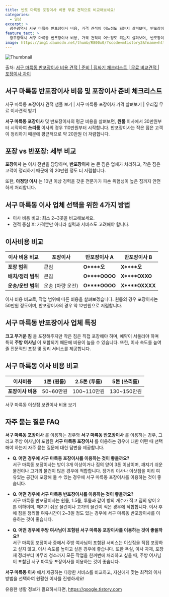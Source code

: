 ```yaml
---
title: 반포 마륵동 포장이사 비용 무료 견적으로 비교해보세요!
categories:
  - 일상
excerpt: >
  광주광역시 서구 마륵동 반포장이사 비용, 가격 견적이 어느정도 되는지 살펴보며, 반포장이사를 준비함에 있어 짐싸기 준비 체크리스트가 무엇인지 보겠습니다. 마지막으로 포장이사와 차이점을 통해 무료 비교견적으로 어떤 것이 더 합리적인 선택인지 공유 드립니다.서구 마륵동 포장이사 견적 샘플 보기 👈 클릭서구 마륵동 포장이사 가격 살펴보기 👈 클릭서구 마륵동 반포장이사 평균 이사 비용평수서구 마륵동 평균 이사 비용원룸 이사9평 이하 (1톤)30만원~투룸/쓰리룸 이사16평 ~ 20평 (2.5톤)80만원~쓰리룸 이사21평 (5톤) ~110만원~우리집 무료 이사견적 받기 👈 클릭포장 vs 반포장: 세부 비교이사 방법에 따른 가장 큰 차이점을 알아보겠습니다.포장이사: 1톤 50만원, 2.5톤 100만원, 5톤 1..
feature_text: >
  광주광역시 서구 마륵동 반포장이사 비용, 가격 견적이 어느정도 되는지 살펴보며, 반포장이사를 준비함에 있어 짐싸기 준비 체크리스트가 무엇인지 보겠습니다. 마지막으로 포장이사와 차이점을 통해 무료 비교견적으로 어떤 것이 더 합리적인 선택인지 공유 드립니다.서구 마륵동 포장이사 견적 샘플 보기 👈 클릭서구 마륵동 포장이사 가격 살펴보기 👈 클릭서구 마륵동 반포장이사 평균 이사 비용평수서구 마륵동 평균 이사 비용원룸 이사9평 이하 (1톤)30만원~투룸/쓰리룸 이사16평 ~ 20평 (2.5톤)80만원~쓰리룸 이사21평 (5톤) ~110만원~우리집 무료 이사견적 받기 👈 클릭포장 vs 반포장: 세부 비교이사 방법에 따른 가장 큰 차이점을 알아보겠습니다.포장이사: 1톤 50만원, 2.5톤 100만원, 5톤 1..
image: https://img1.daumcdn.net/thumb/R800x0/?scode=mtistory2&fname=https%3A%2F%2Fblog.kakaocdn.net%2Fdn%2Fdrl1BI%2FbtsHa3a6RMO%2FiAcrMEqHkhU8Sre28jPYl1%2Fimg.webp
---
```


![Thumbnail](https://img1.daumcdn.net/thumb/R800x0/?scode=mtistory2&fname=https%3A%2F%2Fblog.kakaocdn.net%2Fdn%2Fdrl1BI%2FbtsHa3a6RMO%2FiAcrMEqHkhU8Sre28jPYl1%2Fimg.webp)

<p>출처: <a href="https://qoogle.tistory.com/9568" rel="dofollow">서구 마륵동 반포장이사 비용 견적 | 준비 | 짐싸기 체크리스트 | 무료 비교견적 | 포장이사 차이</a> </p>

## 서구 마륵동 반포장이사 비용 및 포장이사 준비 체크리스트



서구 마륵동 포장이사 견적 샘플 보기 | 서구 마륵동 포장이사 가격 살펴보기 | 우리집 무료 이사견적 받기

**서구 마륵동 포장이사** 및 반포장이사의 평균 비용을 살펴보면, **원룸** 이사에서 30만원부터 시작하여 **쓰리룸** 이사의 경우
110만원부터 시작합니다. 반포장이사는 작은 짐은 고객이 정리하기 때문에 평균적으로 약 20만원 더 저렴합니다.

## 포장 vs 반포장: 세부 비교

**포장이사** 는 이사 전반을 담당하며, **반포장이사** 는 큰 짐은 업체가 처리하고, 작은 짐은 고객이 정리하기 때문에 약 20만원
정도 더 저렴합니다.

또한, **아정당 이사** 는 10년 이상 경력을 갖춘 전문가가 파손 위험성이 높은 짐까지 안전하게 처리합니다.

## 서구 마륵동 이사 업체 선택을 위한 4가지 방법

  * 이사 비용 비교: 최소 2~3곳을 비교해보세요.
  * 견적 중심 X: 가격뿐만 아니라 실력과 서비스도 고려해야 합니다.

## 이사비용 비교

**이사 비용 비교** | **포장이사** | **반포장이사 A** | **반포장이사 B**  
---|---|---|---  
**포장 범위** | 큰짐 | **O****오** | **X****오**  
**배치/정리 범위** | 큰짐 | **O****OOOO** | **X****OXXO**  
**운송/운반 범위** | 운송 (차량 운전) | **O****OOOO** | **X****OXXXX**  
  
이사 비용 비교로, 작업 범위에 따른 비용을 살펴보겠습니다. 원룸의 경우 포장이사는 50만원 정도이며, 반포장이사의 경우 약 12만원으로
저렴합니다.

## 서구 마륵동 반포장이사 업체 특징

**크고 무거운 짐** 을 포장해주지만 작은 짐은 직접 포장해야 하며, 예약이 서둘러야 하며 특히 **주방 여사님** 이 포함되기 때문에
비용이 높을 수 있습니다. 또한, 이사 속도를 높여줄 전문적인 포장 및 정리 서비스를 제공합니다.

## 서구 마륵동 이사 비용 비교

**이사비용** | **1톤 (원룸)** | **2.5톤 (투룸)** | **5톤 (쓰리룸)**  
---|---|---|---  
**포장이사 비용** | 50~60만원 | 100~110만원 | 130~150만원  
  
서구 마륵동 이삿짐 보관이사 비용 보기

## 자주 묻는 질문 FAQ

**서구 마륵동 포장이사** 를 이용하는 경우와 **서구 마륵동 반포장이사** 를 이용하는 경우, 그리고 주방 여사님이 포함된 **서구
마륵동 포장이사** 를 이용하는 경우에 대한 어떤 때 선택해야 하는지 자주 묻는 질문에 대한 답변을 제공합니다.

  * **Q. 어떤 경우에 서구 마륵동 포장이사를 이용하는 것이 좋을까요?**  
서구 마륵동 포장이사는 방이 3개 이상이거나 짐의 양이 3톤 이상이며, 깨지기 쉬운 물건이나 고가의 물건이 많은 경우에 적합합니다. 장거리
이사나 이삿짐을 미리 여유있는 공간에 포장해 둘 수 있는 경우에 서구 마륵동 포장이사를 이용하는 것이 좋습니다.

  * **Q. 어떤 경우에 서구 마륵동 반포장이사를 이용하는 것이 좋을까요?**  
서구 마륵동 반포장이사는 원룸, 1.5룸, 투룸과 같이 방의 개수가 적고 짐의 양이 2톤 이하이며, 깨지기 쉬운 물건이나 고가의 물건이 적은
경우에 적합합니다. 이사 후에 짐을 정리할 여유시간이 2~3일 정도 있는 경우에 서구 마륵동 반포장이사를 이용하는 것이 좋습니다.

  * **Q. 어떤 경우에 주방 여사님이 포함된 서구 마륵동 포장이사를 이용하는 것이 좋을까요?**  
서구 마륵동 포장이사 중에서 주방 여사님이 포함된 서비스는 이삿짐을 직접 포장하고 싶지 않고, 이사 속도를 높이고 싶은 경우에 좋습니다.
또한 욕실, 이사 자재, 포장재 정리부터 마무리 청소까지 모든 작업을 한꺼번에 처리하고 싶을 때, 주방 여사님이 포함된 서구 마륵동
포장이사를 이용하는 것이 좋습니다.

**서구 마륵동 이사** 에서 제공하는 다양한 서비스를 비교하고, 자신에게 맞는 최적의 이사 방법을 선택하여 원활한 이사를 진행하세요!



 

유용한 생활 정보가 필요하시다면, <a href="https://qoogle.tistory.com" rel="dofollow">https://qoogle.tistory.com</a>


